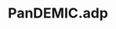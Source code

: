 ---
title: "PanDEMIC.adp"
logo: 
link: "https://pandda.bitbucket.io/pandemic/echt.html"
group: "disorder analysis"
short_description: >-
  The ECHT model takes the disorder in macromolecular structures and breaks it down into interpretable components through an elastic net approach.  
---